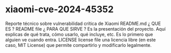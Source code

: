 # xiaomi-cve-2024-45352
Reporte técnico sobre vulnerabilidad crítica de Xiaomi 
README.md ¿ QUE ES ? README file  ¿ PARA QUE SIRVE ? 	Es la presentación del proyecto. Aquí explicas de qué trata, cómo usarlo, qué incluye, etc. Es lo primero que alguien ve cuando entra.
LICENSE license file una licencia libre (en este caso, MIT License) que permite compartirlo y modificarlo legalmente.
